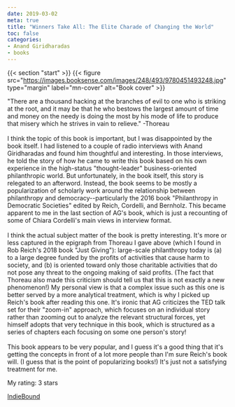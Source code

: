 ```yaml
---
date: 2019-03-02
meta: true
title: "Winners Take All: The Elite Charade of Changing the World"
toc: false
categories:
- Anand Giridharadas
- books
---
```


{{< section "start" >}}
{{< figure src="https://images.booksense.com/images/248/493/9780451493248.jpg" type="margin" label="mn-cover" alt="Book cover" >}}

"There are a thousand hacking at the branches of evil to one who is striking at the root, and it may be that he who bestows the largest amount of time and money on the needy is doing the most by his mode of life to produce that misery which he strives in vain to relieve." -Thoreau<br /><br />I think the topic of this book is important, but I was disappointed by the book itself. I had listened to a couple of radio interviews with Anand Giridharadas and found him thoughtful and interesting. In those interviews, he told the story of how he came to write this book based on his own experience in the high-status "thought-leader" business-oriented philanthropic world. But unfortunately, in the book itself, this story is relegated to an afterword. Instead, the book seems to be mostly a popularization of scholarly work around the relationship between philanthropy and democracy--particularly the 2016 book "Philanthropy in Democratic Societies" edited by Reich, Cordelli, and Bernholz. This became apparent to me in the last section of AG's book, which is just a recounting of some of Chiara Cordelli's main views in interview format. <br /><br />I think the actual subject matter of the book is pretty interesting. It's more or less captured in the epigraph from Thoreau I gave above (which I found in Rob Reich's 2018 book "Just Giving"): large-scale philanthropy today is (a) to a large degree funded by the profits of activities that cause harm to society, and (b) is oriented toward only those charitable activities that do not pose any threat to the ongoing making of said profits. (The fact that Thoreau also made this criticism should tell us that this is not exactly a new phenomenon!) My personal view is that a complex issue such as this one is better served by a more analytical treatment, which is why I picked up Reich's book after reading this one. It's ironic that AG criticizes the TED talk set for their "zoom-in" approach, which focuses on an individual story rather than zooming out to analyze the relevant structural forces, yet himself adopts that very technique in this book, which is structured as a series of chapters each focusing on some one person's story!<br /><br />This book appears to be very popular, and I guess it's a good thing that it's getting the concepts in front of a lot more people than I'm sure Reich's book will. (I guess that is the point of popularizing books!) It's just not a satisfying treatment for me. 

My rating: 3 stars  

[IndieBound](https://www.indiebound.org/book/9780451493248)

